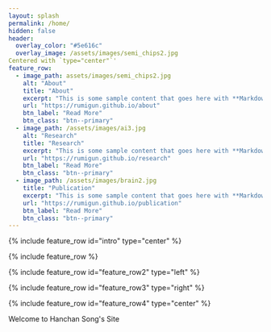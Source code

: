 ```yaml
---
layout: splash
permalink: /home/
hidden: false
header:
  overlay_color: "#5e616c"
  overlay_image: /assets/images/semi_chips2.jpg
Centered with `type="center"`'
feature_row:
  - image_path: assets/images/semi_chips2.jpg
    alt: "About"
    title: "About"
    excerpt: "This is some sample content that goes here with **Markdown** formatting."
    url: "https://rumigun.github.io/about"
    btn_label: "Read More"
    btn_class: "btn--primary"
  - image_path: /assets/images/ai3.jpg
    alt: "Research"
    title: "Research"
    excerpt: "This is some sample content that goes here with **Markdown** formatting."
    url: "https://rumigun.github.io/research"
    btn_label: "Read More"
    btn_class: "btn--primary"
  - image_path: /assets/images/brain2.jpg
    title: "Publication"
    excerpt: "This is some sample content that goes here with **Markdown** formatting."
    url: "https://rumigun.github.io/publication"
    btn_label: "Read More"
    btn_class: "btn--primary"
---
```


{% include feature_row id="intro" type="center" %}

{% include feature_row %}

{% include feature_row id="feature_row2" type="left" %}

{% include feature_row id="feature_row3" type="right" %}

{% include feature_row id="feature_row4" type="center" %}

Welcome to Hanchan Song's Site
